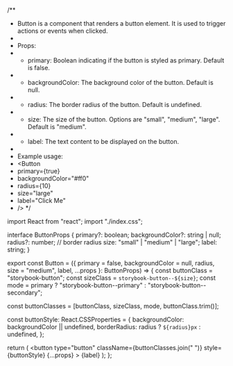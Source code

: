 /**
 * Button is a component that renders a button element. It is used to trigger actions or events when clicked.
 *
 * Props:
 * - primary: Boolean indicating if the button is styled as primary. Default is false.
 * - backgroundColor: The background color of the button. Default is null.
 * - radius: The border radius of the button. Default is undefined.
 * - size: The size of the button. Options are "small", "medium", "large". Default is "medium".
 * - label: The text content to be displayed on the button.
 *
 * Example usage:
 * <Button
 *   primary={true}
 *   backgroundColor="#ff0"
 *   radius={10}
 *   size="large"
 *   label="Click Me"
 * />
 */

import React from "react";
import "./index.css";

interface ButtonProps {
  primary?: boolean;
  backgroundColor?: string | null;
  radius?: number; // border radius
  size: "small" | "medium" | "large";
  label: string;
}

export const Button = ({
  primary = false,
  backgroundColor = null,
  radius,
  size = "medium",
  label,
  ...props
}: ButtonProps) => {
  const buttonClass = "storybook-button";
  const sizeClass = `storybook-button--${size}`;
  const mode = primary
    ? "storybook-button--primary"
    : "storybook-button--secondary";

  const buttonClasses = [buttonClass, sizeClass, mode, buttonClass.trim()];

  const buttonStyle: React.CSSProperties = {
    backgroundColor: backgroundColor || undefined,
    borderRadius: radius ? `${radius}px` : undefined,
  };

  return (
    <button
      type="button"
      className={buttonClasses.join(" ")}
      style={buttonStyle}
      {...props}
    >
      {label}
    </button>
  );
};

